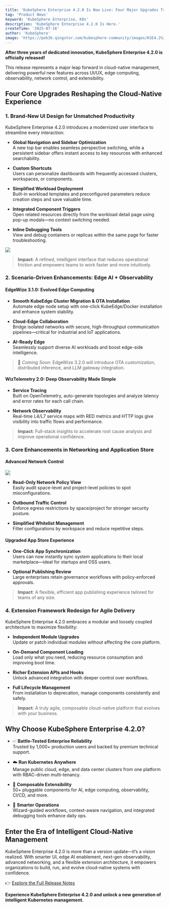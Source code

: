 ```yaml
---
title: 'KubeSphere Enterprise 4.2.0 Is Now Live: Four Major Upgrades Transforming Cloud-Native Operations'
tag: 'Product News'
keyword: 'KubeSphere Enterprise, K8s'
description: 'KubeSphere Enterprise 4.2.0 Is Here.'
createTime: '2025-07-16'
author: 'KubeSphere'
image: 'https://pek3b.qingstor.com/kubesphere-community/images/KSE4.2%20GA.png'
---
```


**After three years of dedicated innovation, KubeSphere Enterprise 4.2.0 is officially released!**  

This release represents a major leap forward in cloud-native management, delivering powerful new features across UI/UX, edge computing, observability, network control, and extensibility.


## Four Core Upgrades Reshaping the Cloud-Native Experience

### 1. Brand-New UI Design for Unmatched Productivity

KubeSphere Enterprise 4.2.0 introduces a modernized user interface to streamline every interaction:

- **Global Navigation and Sidebar Optimization**  
  A new top bar enables seamless perspective switching, while a persistent sidebar offers instant access to key resources with enhanced searchability.

- **Custom Shortcuts**  
  Users can personalize dashboards with frequently accessed clusters, workspaces, or components.

- **Simplified Workload Deployment**  
  Built-in workload templates and preconfigured parameters reduce creation steps and save valuable time.

- **Integrated Component Triggers**  
  Open related resources directly from the workload detail page using pop-up modals—no context switching needed.

- **Inline Debugging Tools**  
  View and debug containers or replicas within the same page for faster troubleshooting.
  
![](https://pek3b.qingstor.com/kubesphere-community/images/workload_en.png)

> **Impact**: A refined, intelligent interface that reduces operational friction and empowers teams to work faster and more intuitively.



### 2. Scenario-Driven Enhancements: Edge AI + Observability

#### **EdgeWize 3.1.0: Evolved Edge Computing**

- **Smooth KubeEdge Cluster Migration & OTA Installation**  
  Automate edge node setup with one-click KubeEdge/Docker installation and enhance system stability.

- **Cloud-Edge Collaboration**  
  Bridge isolated networks with secure, high-throughput communication pipelines—critical for industrial and IoT applications.

- **AI-Ready Edge**  
  Seamlessly support diverse AI workloads and boost edge-side intelligence.

> 🔮 *Coming Soon*: EdgeWize 3.2.0 will introduce OTA customization, distributed inference, and LLM gateway integration.

#### **WizTelemetry 2.0: Deep Observability Made Simple**

- **Service Tracing**  
  Built on OpenTelemetry, auto-generate topologies and analyze latency and error rates for each call chain.

- **Network Observability**  
  Real-time L4/L7 service maps with RED metrics and HTTP logs give visibility into traffic flows and performance.

> **Impact**: Full-stack insights to accelerate root cause analysis and improve operational confidence.



### 3. Core Enhancements in Networking and Application Store

#### **Advanced Network Control**

![](https://pek3b.qingstor.com/kubesphere-community/images/network_en.png)

- **Read-Only Network Policy View**  
  Easily audit space-level and project-level policies to spot misconfigurations.

- **Outbound Traffic Control**  
  Enforce egress restrictions by space/project for stronger security posture.

- **Simplified Whitelist Management**  
  Filter configurations by workspace and reduce repetitive steps.

#### **Upgraded App Store Experience**

- **One-Click App Synchronization**  
  Users can now instantly sync system applications to their local marketplace—ideal for startups and OSS users.

- **Optional Publishing Review**  
  Large enterprises retain governance workflows with policy-enforced approvals.

> **Impact**: A flexible, efficient app publishing experience tailored for teams of any size.



### 4. Extension Framework Redesign for Agile Delivery

KubeSphere Enterprise 4.2.0 embraces a modular and loosely coupled architecture to maximize flexibility:

- **Independent Module Upgrades**  
  Update or patch individual modules without affecting the core platform.

- **On-Demand Component Loading**  
  Load only what you need, reducing resource consumption and improving boot time.

- **Richer Extension APIs and Hooks**  
  Unlock advanced integration with deeper control over workflows.

- **Full Lifecycle Management**  
  From installation to deprecation, manage components consistently and safely.

> **Impact**: A truly agile, composable cloud-native platform that evolves with your business.



## Why Choose KubeSphere Enterprise 4.2.0?

- ✅ **Battle-Tested Enterprise Reliability**  
  Trusted by 1,000+ production users and backed by premium technical support.

- ☁️ **Run Kubernetes Anywhere**  
  Manage public cloud, edge, and data center clusters from one platform with RBAC-driven multi-tenancy.

- 🧩 **Composable Extensibility**  
  50+ pluggable components for AI, edge computing, observability, CI/CD, and more.

- 🧠 **Smarter Operations**  
  Wizard-guided workflows, context-aware navigation, and integrated debugging tools enhance daily ops.


## Enter the Era of Intelligent Cloud-Native Management

KubeSphere Enterprise 4.2.0 is more than a version update—it’s a vision realized. With smarter UI, edge AI enablement, next-gen observability, advanced networking, and a flexible extension architecture, it empowers organizations to build, run, and evolve cloud-native systems with confidence.

👉 [Explore the Full Release Notes](https://kubesphere.cloud/en/docs/kse/release-notes/v4.2.0)

**Experience KubeSphere Enterprise 4.2.0 and unlock a new generation of intelligent Kubernetes management.**



